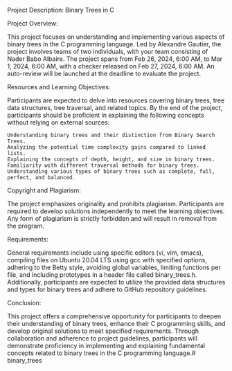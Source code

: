 Project Description: Binary Trees in C

Project Overview:

This project focuses on understanding and implementing various aspects of binary trees in the C programming language. Led by Alexandre Gautier, the project involves teams of two individuals, with your team consisting of Nader Babo Albaire. The project spans from Feb 26, 2024, 6:00 AM, to Mar 1, 2024, 6:00 AM, with a checker released on Feb 27, 2024, 6:00 AM. An auto-review will be launched at the deadline to evaluate the project.

Resources and Learning Objectives:

Participants are expected to delve into resources covering binary trees, tree data structures, tree traversal, and related topics. By the end of the project, participants should be proficient in explaining the following concepts without relying on external sources:

    Understanding binary trees and their distinction from Binary Search Trees.
    Analyzing the potential time complexity gains compared to linked lists.
    Explaining the concepts of depth, height, and size in binary trees.
    Familiarity with different traversal methods for binary trees.
    Understanding various types of binary trees such as complete, full, perfect, and balanced.

Copyright and Plagiarism:

The project emphasizes originality and prohibits plagiarism. Participants are required to develop solutions independently to meet the learning objectives. Any form of plagiarism is strictly forbidden and will result in removal from the program.

Requirements:

General requirements include using specific editors (vi, vim, emacs), compiling files on Ubuntu 20.04 LTS using gcc with specified options, adhering to the Betty style, avoiding global variables, limiting functions per file, and including prototypes in a header file called binary_trees.h. Additionally, participants are expected to utilize the provided data structures and types for binary trees and adhere to GitHub repository guidelines.

Conclusion:

This project offers a comprehensive opportunity for participants to deepen their understanding of binary trees, enhance their C programming skills, and develop original solutions to meet specified requirements. Through collaboration and adherence to project guidelines, participants will demonstrate proficiency in implementing and explaining fundamental concepts related to binary trees in the C programming language.# binary_trees
